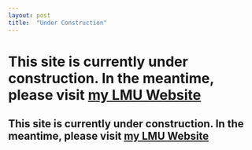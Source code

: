 ```yaml
---
layout: post
title:  "Under Construction"
---
```


# This site is currently under construction. In the meantime, please visit [my LMU Website](https://www.foundstat.statistik.uni-muenchen.de/personen/mitglieder/rodemann/index.html)
## This site is currently under construction. In the meantime, please visit [my LMU Website](https://www.foundstat.statistik.uni-muenchen.de/personen/mitglieder/rodemann/index.html)




